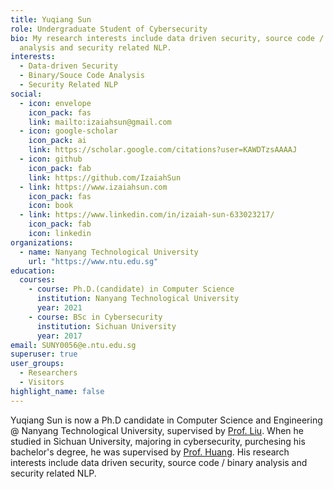 ```yaml
---
title: Yuqiang Sun
role: Undergraduate Student of Cybersecurity
bio: My research interests include data driven security, source code / binary
  analysis and security related NLP.
interests:
  - Data-driven Security
  - Binary/Souce Code Analysis
  - Security Related NLP
social:
  - icon: envelope
    icon_pack: fas
    link: mailto:izaiahsun@gmail.com
  - icon: google-scholar
    icon_pack: ai
    link: https://scholar.google.com/citations?user=KAWDTzsAAAAJ
  - icon: github
    icon_pack: fab
    link: https://github.com/IzaiahSun
  - link: https://www.izaiahsun.com
    icon_pack: fas
    icon: book
  - link: https://www.linkedin.com/in/izaiah-sun-633023217/
    icon_pack: fab
    icon: linkedin
organizations:
  - name: Nanyang Technological University
    url: "https://www.ntu.edu.sg"
education:
  courses:
    - course: Ph.D.(candidate) in Computer Science
      institution: Nanyang Technological University
      year: 2021
    - course: BSc in Cybersecurity
      institution: Sichuan University
      year: 2017
email: SUNY0056@e.ntu.edu.sg
superuser: true
user_groups:
  - Researchers
  - Visitors
highlight_name: false
---
```

Yuqiang Sun is now a Ph.D candidate in Computer Science and Engineering @ Nanyang Technological University, supervised by [Prof. Liu](https://personal.ntu.edu.sg/yangliu/). When he studied in Sichuan University, majoring in cybersecurity, purchesing his bachelor's degree, he was supervised by [Prof. Huang](https://www.chenghuang.org/). His research interests include data driven security, source code / binary analysis and security related NLP.